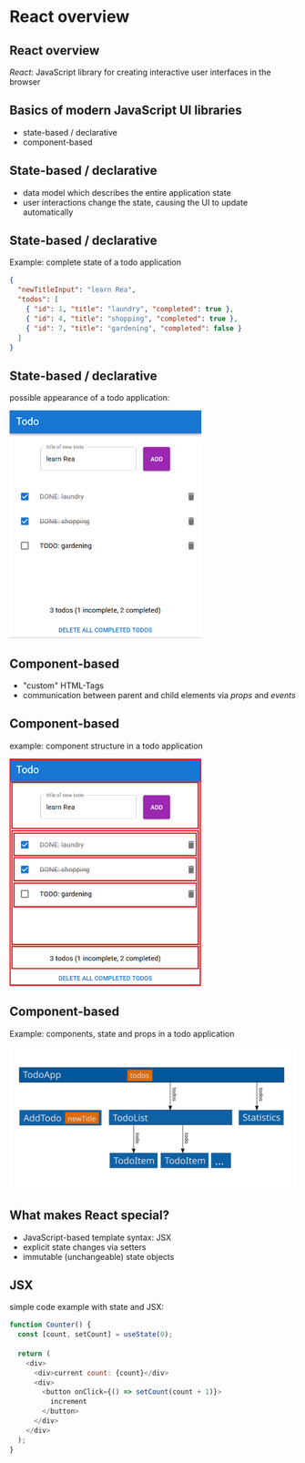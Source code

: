 # React overview

## React overview

_React_: JavaScript library for creating interactive user interfaces in the browser

## Basics of modern JavaScript UI libraries

- state-based / declarative
- component-based

## State-based / declarative

- data model which describes the entire application state
- user interactions change the state, causing the UI to update automatically

## State-based / declarative

Example: complete state of a todo application

```json
{
  "newTitleInput": "learn Rea",
  "todos": [
    { "id": 1, "title": "laundry", "completed": true },
    { "id": 4, "title": "shopping", "completed": true },
    { "id": 7, "title": "gardening", "completed": false }
  ]
}
```

## State-based / declarative

possible appearance of a todo application:

<img src="assets/todolist.png" alt="screenshot of a todo list application" style="height: 400px" />

## Component-based

- "custom" HTML-Tags
- communication between parent and child elements via _props_ and _events_

## Component-based

example: component structure in a todo application

<img src="assets/todolist-component-structure.png" alt="screenshot of a todo list application with components outlined in red" style="height: 400px" />

## Component-based

Example: components, state and props in a todo application

<img src="assets/todo-components-state-props.svg" />

## What makes React special?

- JavaScript-based template syntax: JSX
- explicit state changes via setters
- immutable (unchangeable) state objects

## JSX

simple code example with state and JSX:

```js
function Counter() {
  const [count, setCount] = useState(0);

  return (
    <div>
      <div>current count: {count}</div>
      <div>
        <button onClick={() => setCount(count + 1)}>
          increment
        </button>
      </div>
    </div>
  );
}
```
